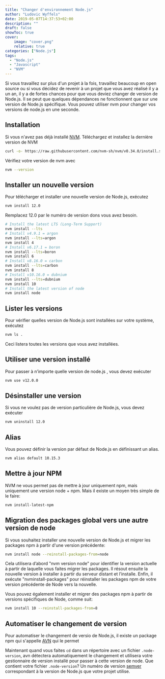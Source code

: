 ```yaml
---
title: "Changer d'environnement Node.js"
author: "Ludovic Wyffels"
date: 2019-05-07T14:37:53+02:00
description: ""
draft: false
showToc: true
cover:
    image: "cover.png"
    relative: true
categories: ["Node.js"]
tags:
  - "Node.js"
  - "Javascript"
  - "NVM"
---
```


Si vous travaillez sur plus d'un projet à la fois, travaillez beaucoup en open source ou si vous décidez de revenir à un projet que vous avez réalisé il y a un an, il y a de fortes chances pour que vous deviez changer de version de Node.js. Il se peut que quelques dépendances ne fonctionnent que sur une version de Node.js spécifique. Vous pouvez utiliser nvm pour changer vos versions de node.js en une seconde.

## Installation

Si vous n'avez pas déjà installé [NVM](https://github.com/nvm-sh/nvm). Téléchargez et installez la dernière version de NVM

```bash
curl -o- https://raw.githubusercontent.com/nvm-sh/nvm/v0.34.0/install.sh | bash
```

Vérifiez votre version de nvm avec

```bash
nvm --version
```

## Installer un nouvelle version

Pour télécharger et installer une nouvelle version de Node.js, exécutez

```bash
nvm install 12.0
```

Remplacez 12.0 par le numéro de version dons vous avez besoin.

```bash
# Install the latest LTS (Long-Term Support)
nvm install --lts
# Install v4.9.1 = argon
nvm install --lts=argon
nvm install 4
# Install v6.17.1 = boron
nvm install --lts=boron
nvm install 6
# Install v8.16.0 = carbon
nvm install --lts=carbon
nvm install 8
# Install v10.16.0 = dubnium
nvm install --lts=dubnium
nvm install 10
# Install the latest version of node
nvm install node
```

## Lister les versions

Pour vérifier quelles version de Node.js sont installées sur votre système, exécutez

```bash
nvm ls .
```

Ceci listera toutes les versions que vous avez installées.

## Utiliser une version installé

Pour passer à n’importe quelle version de node.js , vous devez exécuter

```bash
nvm use v12.0.0
```

## Désinstaller une version

Si vous ne voulez pas de version particulière de Node.js, vous devez exécuter

```bash
nvm uninstall 12.0
```

## Alias

Vous pouvez définir la version par défaut de Node.js en définissant un alias.

```bash
nvm alias default 10.15.3
```

## Mettre à jour NPM

NVM ne vous permet pas de mettre à jour uniquement npm, mais uniquement une version node + npm. Mais il existe un moyen très simple de le faire:

```bash
nvm install-latest-npm
```

## Migration des packages global vers une autre version de node

Si vous souhaitez installer une nouvelle version de Node.js et migrer les packages npm à partir d'une version précédente:

```bash
nvm install node --reinstall-packages-from=node
```

Cela utilisera d’abord "nvm version node" pour identifier la version actuelle à partir de laquelle vous faites migrer les packages. Il résout ensuite la nouvelle version à installer à partir du serveur distant et l’installe. Enfin, il exécute "nvminstall-packages" pour réinstaller les packages npm de votre version précédente de Node vers la nouvelle.

Vous pouvez également installer et migrer des packages npm à partir de versions spécifiques de Node, comme suit:

```bash
nvm install 10 --reinstall-packages-from=8
```

## Automatiser le changement de version

Pour automatiser le changement de versio de Node.js, il existe un package npm qui s'appelle [AVN](https://github.com/wbyoung/avn) qui le permet

Maintenant quand vous faites `cd` dans un répertoire avec un fichier `.node-version`, avn détectera automatiquement le changement et utilisera votre gestionnaire de version installé pour passer à cette version de node. Que contient votre fichier `.node-version`? Un numéro de version [semver](https://semver.org/) correspondant à la version de Node.js que votre projet utilise.
